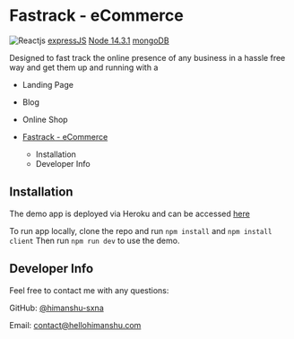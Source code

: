 # Fastrack - eCommerce

![Reactjs](https://img.shields.io/badge/UI-Reactjs-blue)
[expressJS](https://img.shields.io/badge/expressJS-orange)
[Node 14.3.1](https://img.shields.io/badge/nodeJS-orange)
[mongoDB](https://img.shields.io/badge/mongoDB-green)

Designed to fast track the online presence of any business in a hassle free way and get them up and running with a
- Landing Page
- Blog
- Online Shop

- [Fastrack - eCommerce](#fastrack---ecommerce)
  - [<a name="installation"></a>Installation](#installation)
  - [<a name="developer-info"></a>Developer Info](#developer-info)

## <a name="installation"></a>Installation

The demo app is deployed via Heroku and can be accessed [here](https://smb-template.herokuapp.com/)

To run app locally, clone the repo and run `npm install` and `npm install client`
Then run `npm run dev` to use the demo.

## <a name="developer-info"></a>Developer Info

Feel free to contact me with any questions:

GitHub: [@himanshu-sxna](https://github.com/himanshu-sxna)

Email: contact@hellohimanshu.com